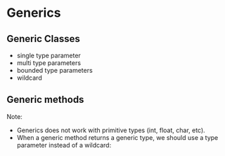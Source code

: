 # Generics
## Generic Classes
- single type parameter
- multi type parameters
- bounded type parameters
- wildcard
## Generic methods


Note:
- Generics does not work with primitive types (int, float, char, etc).
- When a generic method returns a generic type, we should use a type parameter instead of a wildcard:


